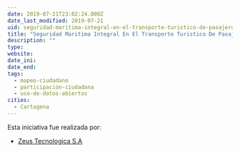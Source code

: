 ```yaml
---
date: 2019-07-21T23:02:24.000Z
date_last_modified: 2019-07-21
uid: seguridad-maritima-integral-en-el-transporte-turistico-de-pasajero-en-el-mulle-de-la-bodeguita
title: "Seguridad Maritima Integral En El Transporte Turistico De Pasajero En El Mulle  De La Bodeguita"
description: ""
type: 
website: 
date_ini: 
date_end: 
tags:
  - mapeo-ciudadano
  - participación-ciudadana
  - uso-de-datos-abiertos
cities: 
  - Cartagena
---
```


Esta iniciativa fue realizada por:

- [Zeus Tecnologica S.A](/organizaciones/zeus-tecnologica-s-a)

